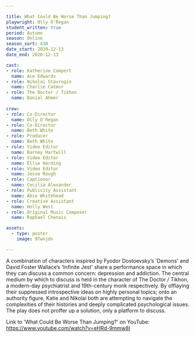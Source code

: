 ```yaml
---

title: What Could Be Worse Than Jumping?
playwright: Olly O'Regan
student_written: true
period: Autumn
season: Online
season_sort: 430
date_start: 2020-12-13
date_end: 2020-12-13

cast:
- role: Katherine Compert
  name: Ace Edwards
- role: Nikolai Stavrogin
  name: Charlie Catmur
- role: The Doctor / Tikhon
  name: Danial Ahmer
  
crew:
- role: Co-Director
  name: Olly O'Regan
- role: Co-Director 
  name: Beth White
- role: Producer
  name: Beth White
- role: Video Editor
  name: Barney Hartwill
- role: Video Editor
  name: Ellie Harding
- role: Video Editor
  name: Jesse Rough
- role: Captioner
  name: Cecilia Alexander
- role: Publicity Assistant
  name: Abie Whitehead
- role: Creative Assistant
  name: Holly West
- role: Original Music Composer
  name: Raphael Chenais

assets:
  - type: poster
    image: 9Twnjdn

---
```

A combination of characters inspired by Fyodor Dostoevsky’s 'Demons' and David Foster Wallace’s 'Infinite Jest' share a performance space in which they can discuss a common concern: depression and addiction. The central medium by which to discuss is held in the character of The Doctor / Tikhon, a modern-day psychiatrist and 19th-century monk respectively. By offlaying their suppressed introspective ideas on highly personal topics; onto an authority figure, Katie and Nikolai both are attempting to navigate the complexities of their histories and deeply complicated psychological issues. The play does not proffer up a solution, only a platform to discuss.

Link to 'What Could Be Worse Than Jumping?' on YouTube: https://www.youtube.com/watch?v=eHRd-9mmw8I

